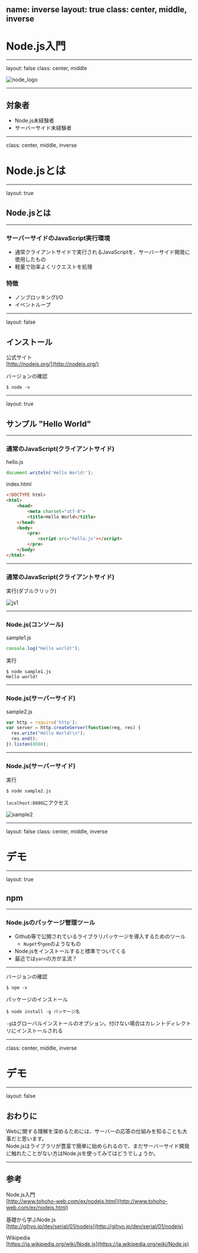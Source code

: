 name: inverse
layout: true
class: center, middle, inverse
---
# Node.js入門

---
layout: false
class: center, middle

![node_logo](https://upload.wikimedia.org/wikipedia/commons/thumb/d/d9/Node.js_logo.svg/590px-Node.js_logo.svg.png)

---
## 対象者

* Node.js未経験者
* サーバーサイド未経験者

---

class: center, middle, inverse
# Node.jsとは

---

layout: true
## Node.jsとは

---

### サーバーサイドのJavaScript実行環境

* 通常クライアントサイドで実行されるJavaScriptを、サーバーサイド開発に使用したもの
* 軽量で効率よくリクエストを処理

### 特徴

* ノンブロッキングI/O
* イベントループ


---
layout: false
## インストール  

公式サイト  
[http://nodejs.org/](http://nodejs.org/)

バージョンの確認

```console
$ node -v
```

---
layout: true
## サンプル "Hello World"

---
### 通常のJavaScript(クライアントサイド)

hello.js

```javascript
document.writeln('Hello World!');
```

index.html

```html
<!DOCTYPE html>
<html>
    <head>
        <meta charset="utf-8">
        <title>Hello World</title>
    </head>
    <body>
        <pre>
            <script src="hello.js"></script>
        </pre>
    </body>
</html>

```

---
### 通常のJavaScript(クライアントサイド)

実行(ダブルクリック)

![js1](js1.png)

---
### Node.js(コンソール)

sample1.js
```javascript
console.log("Hello world!");
```

実行

```console
$ node sample1.js
Hello world!
```

---
### Node.js(サーバーサイド)

sample2.js

```javascript
var http = require('http');
var server = http.createServer(function(req, res) {
  res.write("Hello World!\n");
  res.end();
}).listen(8080);
```

---
### Node.js(サーバーサイド)

実行

```console
$ node sample2.js
```

``localhost:8080``にアクセス

![sample2](sample2.png)

---

layout: false
class: center, middle, inverse
# デモ

---

layout: true
## npm

---

### Node.jsのパッケージ管理ツール

* Github等で公開されているライブラリパッケージを導入するためのツール
    * ``Nuget``や``gem``のようなもの
* Node.jsをインストールすると標準でついてくる
* 最近では``yarn``の方が主流？

---

バージョンの確認

```console
$ npm -v
```

パッケージのインストール

```console
$ node install -g パッケージ名
```

``-g``はグローバルインストールのオプション。付けない場合はカレントディレクトリにインストールされる

---

class: center, middle, inverse
# デモ

---
layout: false
## おわりに

Webに関する理解を深めるためには、サーバーの応答の仕組みを知ることも大事だと思います。  
Node.jsはライブラリが豊富で簡単に始められるので、まだサーバーサイド開発に触れたことがない方はNode.jsを使ってみてはどうでしょうか。

---
## 参考  
Node.js入門  
[http://www.tohoho-web.com/ex/nodejs.html](http://www.tohoho-web.com/ex/nodejs.html)

基礎から学ぶNode.js  
[http://gihyo.jp/dev/serial/01/nodejs](http://gihyo.jp/dev/serial/01/nodejs)

Wikipedia  
[https://ja.wikipedia.org/wiki/Node.js](https://ja.wikipedia.org/wiki/Node.js)